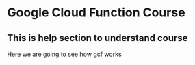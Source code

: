 # Google Cloud Function Course
## This is help section to understand course 

Here we are going to see how gcf works
